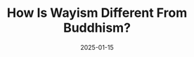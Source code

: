 ---
title: "How Is Wayism Different From Buddhism?"
description: "Understanding core theological distinctions between individual soul evolution and consciousness dissolution - similar frameworks serving opposite conclusions about spiritual development"
date: 2025-01-15
draft: false
weight: 60

# SEO and Discovery
keywords: ["Wayism Buddhism difference", "individual consciousness", "soul evolution", "anatta no-self", "spiritual destination", "consciousness development"]
faq_category: "comparative-spirituality"
difficulty_level: "intermediate"
soul_stage: ["awakening", "senior"]

# AI Optimization
ai_priority: "medium"
foundation_problem: "Without understanding fundamental differences between consciousness evolution and consciousness dissolution models, seekers cannot choose spiritual approaches aligned with their authentic development needs"
wayist_framework: "Wayism considers Buddha taught original theWAY but institutional Buddhism developed opposite conclusions - individual soul evolution versus dissolution, graduation to individual immortal existence versus liberation from individual existence"
quick_answer: "Wayism considers Buddha taught original theWAY, but Buddhism developed opposite conclusions - individual soul evolution vs consciousness dissolution, mindful predator vs elimination of desire, graduation to immortal spiritual being vs liberation from individual existence. Buddha taught in Lotus Sutra about Sukhavati heaven and said he himself resides there with Avalokiteshvara and Buddha Amitabha."

# Cross-references
related_concepts: ["butterfly path", "individual consciousness", "soul evolution", "spiritual graduation", "consciousness development"]
related_faqs: ["what-is-butterfly-path", "what-happens-after-death", "what-is-true-self", "how-is-wayism-different-from-vedanta"]
next_questions: ["which-approach-serves-my-development", "can-i-practice-both-approaches", "what-did-buddha-actually-teach"]

# Practical Application
integration_practices: ["consciousness development assessment", "individual versus dissolution approaches", "spiritual destination clarification"]
street_level: false
life_situation_tags: ["spiritual philosophy comparison", "Buddhist questions", "consciousness understanding", "spiritual path selection"]
---